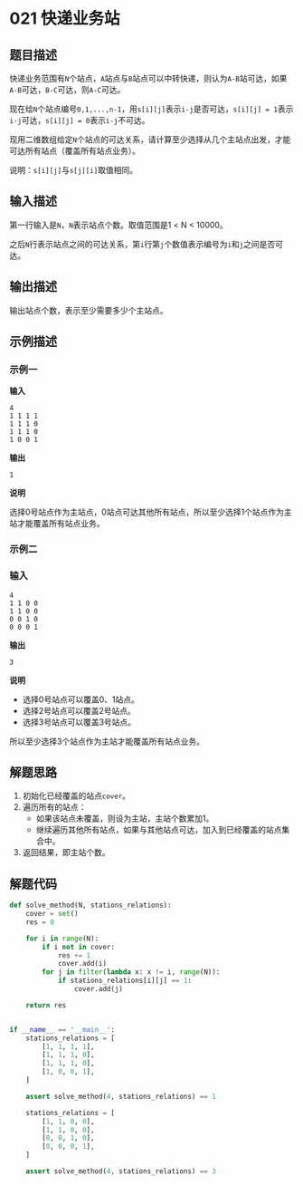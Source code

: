 # 021 快递业务站

## 题目描述

快递业务范围有`N`个站点，`A`站点与`B`站点可以中转快递，则认为`A-B`站可达，如果`A-B`可达，`B-C`可达，则`A-C`可达。

现在给`N`个站点编号`0,1,...,n-1`，用`s[i][j]`表示`i-j`是否可达，`s[i][j] = 1`表示`i-j`可达，`s[i][j] = 0`表示`i-j`不可达。

现用二维数组给定`N`个站点的可达关系，请计算至少选择从几个主站点出发，才能可达所有站点（覆盖所有站点业务）。

说明：`s[i][j]`与`s[j][i]`取值相同。

## 输入描述

第一行输入是`N`，`N`表示站点个数。取值范围是1 < N < 10000。

之后`N`行表示站点之间的可达关系，第`i`行第`j`个数值表示编号为`i`和`j`之间是否可达。

## 输出描述

输出站点个数，表示至少需要多少个主站点。

## 示例描述

### 示例一

**输入**

```text
4
1 1 1 1
1 1 1 0
1 1 1 0
1 0 0 1
```

**输出**

```text
1
```

**说明**

选择0号站点作为主站点，0站点可达其他所有站点，所以至少选择1个站点作为主站才能覆盖所有站点业务。

### 示例二

### 输入

```text
4
1 1 0 0
1 1 0 0
0 0 1 0
0 0 0 1
```

**输出**

```text
3
```

**说明**

- 选择0号站点可以覆盖0、1站点。  
- 选择2号站点可以覆盖2号站点。  
- 选择3号站点可以覆盖3号站点。

所以至少选择3个站点作为主站才能覆盖所有站点业务。

## 解题思路

1. 初始化已经覆盖的站点`cover`。
2. 遍历所有的站点：
    - 如果该站点未覆盖，则设为主站，主站个数累加1。
    - 继续遍历其他所有站点，如果与其他站点可达，加入到已经覆盖的站点集合中。
3. 返回结果，即主站个数。    

## 解题代码

```python
def solve_method(N, stations_relations):
    cover = set()
    res = 0

    for i in range(N):
        if i not in cover:
            res += 1
            cover.add(i)
        for j in filter(lambda x: x != i, range(N)):
            if stations_relations[i][j] == 1:
                cover.add(j)

    return res


if __name__ == '__main__':
    stations_relations = [
        [1, 1, 1, 1],
        [1, 1, 1, 0],
        [1, 1, 1, 0],
        [1, 0, 0, 1],
    ]

    assert solve_method(4, stations_relations) == 1

    stations_relations = [
        [1, 1, 0, 0],
        [1, 1, 0, 0],
        [0, 0, 1, 0],
        [0, 0, 0, 1],
    ]

    assert solve_method(4, stations_relations) == 3
```